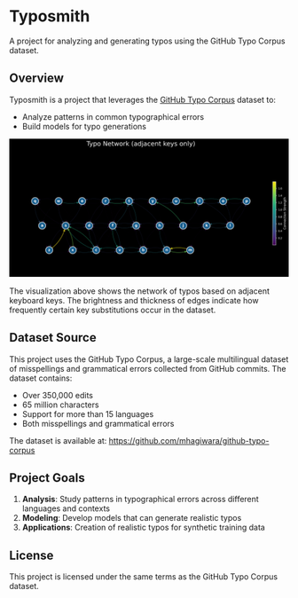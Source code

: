 # Typosmith

A project for analyzing and generating typos using the GitHub Typo Corpus dataset.

## Overview

Typosmith is a project that leverages the [GitHub Typo Corpus](https://github.com/mhagiwara/github-typo-corpus) dataset to:
- Analyze patterns in common typographical errors
- Build models for typo generations

<img src="data/letter_network_adjacent.png" width="1000" alt="Typo Network showing connections between adjacent keyboard keys">

The visualization above shows the network of typos based on adjacent keyboard keys. The brightness and thickness of edges indicate how frequently certain key substitutions occur in the dataset.

## Dataset Source

This project uses the GitHub Typo Corpus, a large-scale multilingual dataset of misspellings and grammatical errors collected from GitHub commits. The dataset contains:
- Over 350,000 edits
- 65 million characters
- Support for more than 15 languages
- Both misspellings and grammatical errors

The dataset is available at: https://github.com/mhagiwara/github-typo-corpus

## Project Goals

1. **Analysis**: Study patterns in typographical errors across different languages and contexts
2. **Modeling**: Develop models that can generate realistic typos
3. **Applications**: Creation of realistic typos for synthetic training data

## License

This project is licensed under the same terms as the GitHub Typo Corpus dataset.
